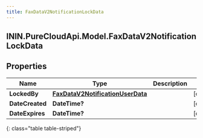 ```yaml
---
title: FaxDataV2NotificationLockData
---
```

## ININ.PureCloudApi.Model.FaxDataV2NotificationLockData

## Properties

|Name | Type | Description | Notes|
|------------ | ------------- | ------------- | -------------|
| **LockedBy** | [**FaxDataV2NotificationUserData**](FaxDataV2NotificationUserData.html) |  | [optional] |
| **DateCreated** | **DateTime?** |  | [optional] |
| **DateExpires** | **DateTime?** |  | [optional] |
{: class="table table-striped"}


